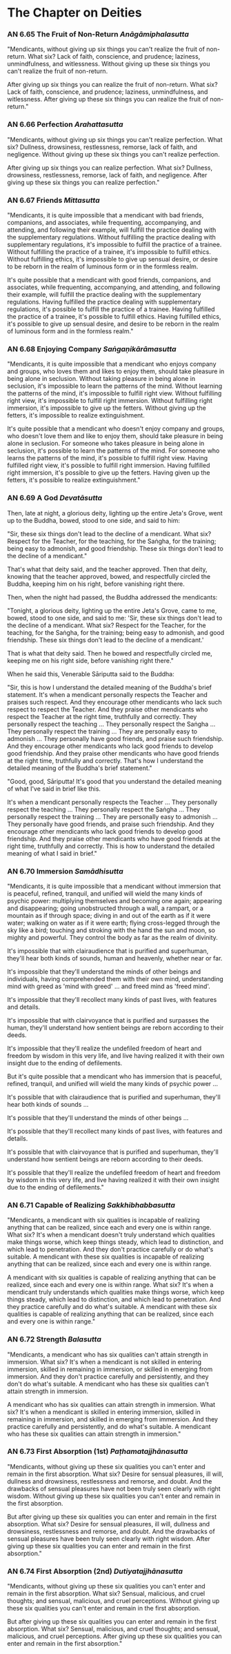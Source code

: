 # The Chapter on Deities

### AN 6.65 The Fruit of Non-Return  *Anāgāmiphalasutta*

"Mendicants, without giving up six things you can't realize the fruit of
non-return. What six? Lack of faith, conscience, and prudence; laziness,
unmindfulness, and witlessness. Without giving up these six things you
can't realize the fruit of non-return.

After giving up six things you can realize the fruit of non-return. What
six? Lack of faith, conscience, and prudence; laziness, unmindfulness,
and witlessness. After giving up these six things you can realize the
fruit of non-return."

<!--pg-->
### AN 6.66 Perfection  *Arahattasutta*

"Mendicants, without giving up six things you can't realize perfection.
What six? Dullness, drowsiness, restlessness, remorse, lack of faith,
and negligence. Without giving up these six things you can't realize
perfection.

After giving up six things you can realize perfection. What six?
Dullness, drowsiness, restlessness, remorse, lack of faith, and
negligence. After giving up these six things you can realize
perfection."

<!--pg-->
### AN 6.67 Friends  *Mittasutta*

"Mendicants, it is quite impossible that a mendicant with bad friends,
companions, and associates, while frequenting, accompanying, and
attending, and following their example, will fulfill the practice
dealing with the supplementary regulations. Without fulfilling the
practice dealing with supplementary regulations, it's impossible to
fulfill the practice of a trainee. Without fulfilling the practice of a
trainee, it's impossible to fulfill ethics. Without fulfilling ethics,
it's impossible to give up sensual desire, or desire to be reborn in the
realm of luminous form or in the formless realm.

It's quite possible that a mendicant with good friends, companions, and
associates, while frequenting, accompanying, and attending, and
following their example, will fulfill the practice dealing with the
supplementary regulations. Having fulfilled the practice dealing with
supplementary regulations, it's possible to fulfill the practice of a
trainee. Having fulfilled the practice of a trainee, it's possible to
fulfill ethics. Having fulfilled ethics, it's possible to give up
sensual desire, and desire to be reborn in the realm of luminous form
and in the formless realm."

<!--pg-->
### AN 6.68 Enjoying Company  *Saṅgaṇikārāmasutta*

"Mendicants, it is quite impossible that a mendicant who enjoys company
and groups, who loves them and likes to enjoy them, should take pleasure
in being alone in seclusion. Without taking pleasure in being alone in
seclusion, it's impossible to learn the patterns of the mind. Without
learning the patterns of the mind, it's impossible to fulfill right
view. Without fulfilling right view, it's impossible to fulfill right
immersion. Without fulfilling right immersion, it's impossible to give
up the fetters. Without giving up the fetters, it's impossible to
realize extinguishment.

It's quite possible that a mendicant who doesn't enjoy company and
groups, who doesn't love them and like to enjoy them, should take
pleasure in being alone in seclusion. For someone who takes pleasure in
being alone in seclusion, it's possible to learn the patterns of the
mind. For someone who learns the patterns of the mind, it's possible to
fulfill right view. Having fulfilled right view, it's possible to
fulfill right immersion. Having fulfilled right immersion, it's possible
to give up the fetters. Having given up the fetters, it's possible to
realize extinguishment."

<!--pg-->
### AN 6.69 A God  *Devatāsutta*

Then, late at night, a glorious deity, lighting up the entire Jeta's
Grove, went up to the Buddha, bowed, stood to one side, and said to him:

"Sir, these six things don't lead to the decline of a mendicant. What
six? Respect for the Teacher, for the teaching, for the
Saṅgha, for the training; being easy to admonish, and good
friendship. These six things don't lead to the decline of a mendicant."

That's what that deity said, and the teacher approved. Then that deity,
knowing that the teacher approved, bowed, and respectfully circled the
Buddha, keeping him on his right, before vanishing right there.

Then, when the night had passed, the Buddha addressed the mendicants:

"Tonight, a glorious deity, lighting up the entire Jeta's Grove, came to
me, bowed, stood to one side, and said to me: 'Sir, these six things
don't lead to the decline of a mendicant. What six? Respect for the
Teacher, for the teaching, for the Saṅgha, for the
training; being easy to admonish, and good friendship. These six things
don't lead to the decline of a mendicant.'

That is what that deity said. Then he bowed and respectfully circled me,
keeping me on his right side, before vanishing right there."

When he said this, Venerable Sāriputta said to the Buddha:

"Sir, this is how I understand the detailed meaning of the Buddha's
brief statement. It's when a mendicant personally respects the Teacher
and praises such respect. And they encourage other mendicants who lack
such respect to respect the Teacher. And they praise other mendicants
who respect the Teacher at the right time, truthfully and correctly.
They personally respect the teaching ... They personally respect the
Saṅgha ... They personally respect the training ... They
are personally easy to admonish ... They personally have good friends,
and praise such friendship. And they encourage other mendicants who lack
good friends to develop good friendship. And they praise other
mendicants who have good friends at the right time, truthfully and
correctly. That's how I understand the detailed meaning of the Buddha's
brief statement."

"Good, good, Sāriputta! It's good that you understand the
detailed meaning of what I've said in brief like this.

It's when a mendicant personally respects the Teacher ... They
personally respect the teaching ... They personally respect the
Saṅgha ... They personally respect the training ... They
are personally easy to admonish ... They personally have good friends,
and praise such friendship. And they encourage other mendicants who lack
good friends to develop good friendship. And they praise other
mendicants who have good friends at the right time, truthfully and
correctly. This is how to understand the detailed meaning of what I said
in brief."

<!--pg-->
### AN 6.70 Immersion  *Samādhisutta*

"Mendicants, it is quite impossible that a mendicant without immersion
that is peaceful, refined, tranquil, and unified will wield the many
kinds of psychic power: multiplying themselves and becoming one again;
appearing and disappearing; going unobstructed through a wall, a
rampart, or a mountain as if through space; diving in and out of the
earth as if it were water; walking on water as if it were earth; flying
cross-legged through the sky like a bird; touching and stroking with the
hand the sun and moon, so mighty and powerful. They control the body as
far as the realm of divinity.

It's impossible that with clairaudience that is purified and superhuman,
they'll hear both kinds of sounds, human and heavenly, whether near or
far.

It's impossible that they'll understand the minds of other beings and
individuals, having comprehended them with their own mind, understanding
mind with greed as 'mind with greed' ... and freed mind as 'freed mind'.

It's impossible that they'll recollect many kinds of past lives, with
features and details.

It's impossible that with clairvoyance that is purified and surpasses
the human, they'll understand how sentient beings are reborn according
to their deeds.

It's impossible that they'll realize the undefiled freedom of heart and
freedom by wisdom in this very life, and live having realized it with
their own insight due to the ending of defilements.

But it's quite possible that a mendicant who has immersion that is
peaceful, refined, tranquil, and unified will wield the many kinds of
psychic power ...

It's possible that with clairaudience that is purified and superhuman,
they'll hear both kinds of sounds ...

It's possible that they'll understand the minds of other beings ...

It's possible that they'll recollect many kinds of past lives, with
features and details.

It's possible that with clairvoyance that is purified and superhuman,
they'll understand how sentient beings are reborn according to their
deeds.

It's possible that they'll realize the undefiled freedom of heart and
freedom by wisdom in this very life, and live having realized it with
their own insight due to the ending of defilements."

<!--pg-->
### AN 6.71 Capable of Realizing  *Sakkhibhabbasutta*

"Mendicants, a mendicant with six qualities is incapable of realizing
anything that can be realized, since each and every one is within range.
What six? It's when a mendicant doesn't truly understand which qualities
make things worse, which keep things steady, which lead to distinction,
and which lead to penetration. And they don't practice carefully or do
what's suitable. A mendicant with these six qualities is incapable of
realizing anything that can be realized, since each and every one is
within range.

A mendicant with six qualities is capable of realizing anything that can
be realized, since each and every one is within range. What six? It's
when a mendicant truly understands which qualities make things worse,
which keep things steady, which lead to distinction, and which lead to
penetration. And they practice carefully and do what's suitable. A
mendicant with these six qualities is capable of realizing anything that
can be realized, since each and every one is within range."

<!--pg-->
### AN 6.72 Strength  *Balasutta*

"Mendicants, a mendicant who has six qualities can't attain strength in
immersion. What six? It's when a mendicant is not skilled in entering
immersion, skilled in remaining in immersion, or skilled in emerging
from immersion. And they don't practice carefully and persistently, and
they don't do what's suitable. A mendicant who has these six qualities
can't attain strength in immersion.

A mendicant who has six qualities can attain strength in immersion. What
six? It's when a mendicant is skilled in entering immersion, skilled in
remaining in immersion, and skilled in emerging from immersion. And they
practice carefully and persistently, and do what's suitable. A mendicant
who has these six qualities can attain strength in immersion."

<!--pg-->
### AN 6.73 First Absorption (1st)  *Paṭhamatajjhānasutta*

"Mendicants, without giving up these six qualities you can't enter and
remain in the first absorption. What six? Desire for sensual pleasures,
ill will, dullness and drowsiness, restlessness and remorse, and doubt.
And the drawbacks of sensual pleasures have not been truly seen clearly
with right wisdom. Without giving up these six qualities you can't enter
and remain in the first absorption.

But after giving up these six qualities you can enter and remain in the
first absorption. What six? Desire for sensual pleasures, ill will,
dullness and drowsiness, restlessness and remorse, and doubt. And the
drawbacks of sensual pleasures have been truly seen clearly with right
wisdom. After giving up these six qualities you can enter and remain in
the first absorption."

<!--pg-->
### AN 6.74 First Absorption (2nd)  *Dutiyatajjhānasutta*

"Mendicants, without giving up these six qualities you can't enter and
remain in the first absorption. What six? Sensual, malicious, and cruel
thoughts; and sensual, malicious, and cruel perceptions. Without giving
up these six qualities you can't enter and remain in the first
absorption.

But after giving up these six qualities you can enter and remain in the
first absorption. What six? Sensual, malicious, and cruel thoughts; and
sensual, malicious, and cruel perceptions. After giving up these six
qualities you can enter and remain in the first absorption."


